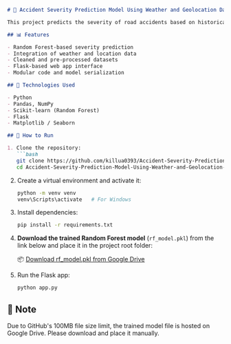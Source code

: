 
```markdown
# 🚦 Accident Severity Prediction Model Using Weather and Geolocation Data

This project predicts the severity of road accidents based on historical accident data, weather conditions, and geolocation insights. It uses a machine learning model trained on real-world datasets to help anticipate the impact and risk of traffic incidents.

## 📊 Features

- Random Forest-based severity prediction
- Integration of weather and location data
- Cleaned and pre-processed datasets
- Flask-based web app interface
- Modular code and model serialization

## 🧠 Technologies Used

- Python
- Pandas, NumPy
- Scikit-learn (Random Forest)
- Flask
- Matplotlib / Seaborn

## 🚀 How to Run

1. Clone the repository:
   ```bash
   git clone https://github.com/killua0393/Accident-Severity-Prediction-Model-Using-Weather-and-Geolocation-Data.git
   cd Accident-Severity-Prediction-Model-Using-Weather-and-Geolocation-Data
   ```

2. Create a virtual environment and activate it:
   ```bash
   python -m venv venv
   venv\Scripts\activate   # For Windows
   ```

3. Install dependencies:
   ```bash
   pip install -r requirements.txt
   ```

4. **Download the trained Random Forest model** (`rf_model.pkl`) from the link below and place it in the project root folder:

   📦 [Download rf_model.pkl from Google Drive](https://drive.google.com/file/d/1IFKJKHE1W0hrnIFZ5CWDU4Ne7VtPe-E3/view?usp=sharing)

5. Run the Flask app:
   ```bash
   python app.py
   ```

## 📌 Note

Due to GitHub's 100MB file size limit, the trained model file is hosted on Google Drive. Please download and place it manually.
